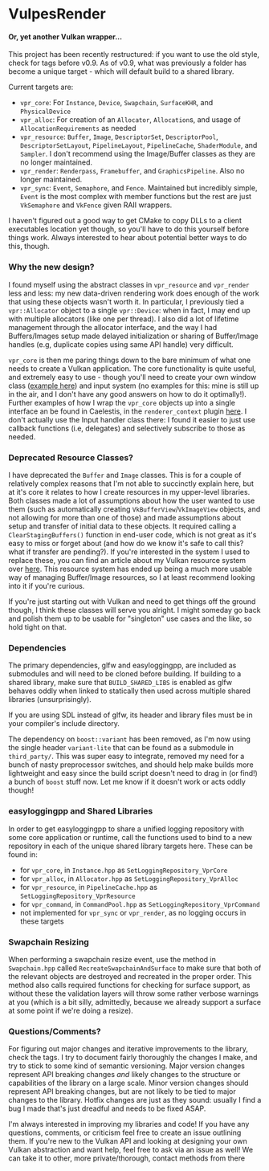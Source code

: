 # VulpesRender
#### Or, yet another Vulkan wrapper...

This project has been recently restructured: if you want to use the old style, check for tags before v0.9. As of v0.9, what was previously a folder has become a unique target - which will default build to a shared library.

Current targets are:
- `vpr_core`: For `Instance`, `Device`, `Swapchain`, `SurfaceKHR`, and `PhysicalDevice`
- `vpr_alloc`: For creation of an `Allocator`, `Allocation`s, and usage of `AllocationRequirements` as needed
- `vpr_resource`: `Buffer`, `Image`, `DescriptorSet`, `DescriptorPool`, `DescriptorSetLayout`, `PipelineLayout`, `PipelineCache`, `ShaderModule`, and `Sampler`. I don't recommend using the Image/Buffer classes as they are no longer maintained. 
- `vpr_render`: `Renderpass`, `Framebuffer`, and `GraphicsPipeline`. Also no longer maintained.
- `vpr_sync`: `Event`, `Semaphore`, and `Fence`. Maintained but incredibly simple, `Event` is the most complex with member functions but the rest are just `VkSemaphore` and `VkFence` given RAII wrappers.

I haven't figured out a good way to get CMake to copy DLLs to a client executables location yet though, so you'll have to do this yourself before things work. Always interested to hear about potential better ways to do this, though.

### Why the new design?

I found myself using the abstract classes in `vpr_resource` and `vpr_render` less and less: my new data-driven rendering work does enough of the work that using these objects wasn't worth it. In particular, I previously tied a `vpr::Allocator` object to a single `vpr::Device`: when in fact, I may end up with multiple allocators (like one per thread). I also did a lot of lifetime management through the allocator interface, and the way I had Buffers/Images setup made delayed initialization or sharing of Buffer/Image handles (e.g, duplicate copies using same API handle) very difficult.

`vpr_core` is then me paring things down to the bare minimum of what one needs to create a Vulkan application. The core functionality is quite useful, and extremely easy to use - though you'll need to create your own window class ([example here](https://gist.github.com/fuchstraumer/9055fe7a4a0cfc1f8ebc598fa162fa85)) and input system (no examples for this: mine is still up in the air, and I don't have any good answers on how to do it optimally!). Further examples of how I wrap the `vpr_core` objects up into a single interface an be found in Caelestis, in the `renderer_context` plugin [here](https://github.com/fuchstraumer/Caelestis/tree/a88d9184e259fc199e8f773ee95caefd6edd14ab/plugins/renderer_context). I don't actually use the Input handler class there: I found it easier to just use callback functions (i.e, delegates) and selectively subscribe to those as needed.

### Deprecated Resource Classes?

I have deprecated the `Buffer` and `Image` classes. This is for a couple of relatively complex reasons that I'm not able to succinctly explain here, but at it's core it relates to how I create resources in my upper-level libraries. Both classes made a lot of assumptions about how the user wanted to use them (such as automatically creating `VkBufferView`/`VkImageView` objects, and not allowing for more than one of those) and made assumptions about setup and transfer of initial data to these objects. It required calling a `ClearStagingBuffers()` function in end-user code, which is not great as it's easy to miss or forget about (and how do we know it's safe to call this? what if transfer are pending?). If you're interested in the system I used to replace these, you can find an article about my Vulkan resource system over [here](https://fuchstraumer.github.io/Vulkan-Resource-Plugin/). This resource system has ended up being a much more usable way of managing Buffer/Image resources, so I at least recommend looking into it if you're curious.

If you're just starting out with Vulkan and need to get things off the ground though, I think these classes will serve you alright. I might someday go back and polish them up to be usable for "singleton" use cases and the like, so hold tight on that.

### Dependencies

The primary dependencies, glfw and easyloggingpp, are included as submodules and will need to be cloned before building. If building to a shared library, make sure that `BUILD_SHARED_LIBS` is enabled as glfw behaves oddly when linked to statically then used across multiple shared libraries (unsurprisingly).

If you are using SDL instead of glfw, its header and library files must be in your compiler's include directory.

The dependency on `boost::variant` has been removed, as I'm now using the single header `variant-lite` that can be found as a submodule in `third_party/`. This was super easy to integrate, removed my need for a bunch of nasty preprocessor switches, and should help make builds more lightweight and easy since the build script doesn't need to drag in (or find!) a bunch of `boost` stuff now. Let me know if it doesn't work or acts oddly though!

### easyloggingpp and Shared Libraries

In order to get easyloggingpp to share a unified logging repository with some core application or runtime, call the functions used to bind to a new repository in each of the unique shared library targets here. These can be found in:

- for `vpr_core`, in `Instance.hpp` as `SetLoggingRepository_VprCore`
- for `vpr_alloc`, in `Allocator.hpp` as `SetLoggingRepository_VprAlloc`
- for `vpr_resource`, in `PipelineCache.hpp` as `SetLoggingRepository_VprResource`
- for `vpr_command`, in `CommandPool.hpp` as `SetLoggingRepository_VprCommand`
- not implemented for `vpr_sync` or `vpr_render`, as no logging occurs in these targets

### Swapchain Resizing

When performing a swapchain resize event, use the method in `Swapchain.hpp` called `RecreateSwapchainAndSurface` to make sure that both of the relevant objects are destroyed and recreated in the proper order. This method also calls required functions for checking for surface support, as without these the validation layers will throw some rather verbose warnings at you (which is a bit silly, admittedly, because we already support a surface at some point if we're doing a resize).

### Questions/Comments?

For figuring out major changes and iterative improvements to the library, check the tags. I try to document fairly thoroughly the changes I make, and try to stick to some kind of semantic versioning. Major version changes represent API breaking changes *and* likely changes to the structure or capabilities of the library on a large scale. Minor version changes should represent API breaking changes, but are not likely to be tied to major changes to the library. Hotfix changes are just as they sound: usually I find a bug I made that's just dreadful and needs to be fixed ASAP.

I'm always interested in improving my libraries and code! If you have any questions, comments, or criticism feel free to create an issue outlining them. If you're new to the Vulkan API and looking at designing your own Vulkan abstraction and want help, feel free to ask via an issue as well! We can take it to other, more private/thorough, contact methods from there
